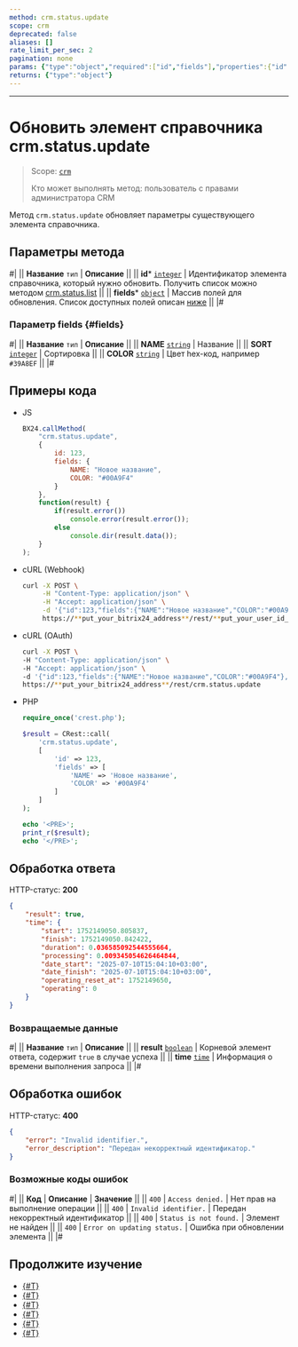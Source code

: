 ```yaml
---
method: crm.status.update
scope: crm
deprecated: false
aliases: []
rate_limit_per_sec: 2
pagination: none
params: {"type":"object","required":["id","fields"],"properties":{"id":{"type":"integer"},"fields":{"type":"object"}}}
returns: {"type":"object"}
---
```



---

# Обновить элемент справочника crm.status.update

> Scope: [`crm`](../../scopes/permissions.md)
>
> Кто может выполнять метод: пользователь с правами администратора CRM

Метод `crm.status.update` обновляет параметры существующего элемента справочника.

## Параметры метода



#|
|| **Название**
`тип` | **Описание** ||
|| **id*** 
[`integer`](../../data-types.md) | Идентификатор элемента справочника, который нужно обновить. Получить список можно методом [crm.status.list](./crm-status-list.md) ||
|| **fields*** 
[`object`](../../data-types.md) | Массив полей для обновления. Список доступных полей описан [ниже](#fields)  ||
|#

### Параметр fields {#fields}

#|
|| **Название**
 `тип` | **Описание** ||
|| **NAME**
[`string`](../../data-types.md) | Название ||
|| **SORT**
[`integer`](../../data-types.md) | Сортировка ||
|| **COLOR**
[`string`](../../data-types.md) | Цвет hex-код, например `#39A8EF` ||
|#

## Примеры кода





- JS

    ```js
    BX24.callMethod(
        "crm.status.update",
        {
            id: 123,
            fields: {
                NAME: "Новое название",
                COLOR: "#00A9F4"
            }
        },
        function(result) {
            if(result.error())
                console.error(result.error());
            else
                console.dir(result.data());
        }
    );
    ```

- cURL (Webhook)

    ```bash
    curl -X POST \
         -H "Content-Type: application/json" \
         -H "Accept: application/json" \
         -d '{"id":123,"fields":{"NAME":"Новое название","COLOR":"#00A9F4"}}' \
         https://**put_your_bitrix24_address**/rest/**put_your_user_id_here**/**put_your_webbhook_here**/crm.status.update
    ```

- cURL (OAuth)

    ```bash
    curl -X POST \
    -H "Content-Type: application/json" \
    -H "Accept: application/json" \
    -d '{"id":123,"fields":{"NAME":"Новое название","COLOR":"#00A9F4"},"auth":"**put_access_token_here**"}' \
    https://**put_your_bitrix24_address**/rest/crm.status.update
    ```

- PHP

    ```php
    require_once('crest.php');

    $result = CRest::call(
        'crm.status.update',
        [
            'id' => 123,
            'fields' => [
                'NAME' => 'Новое название',
                'COLOR' => '#00A9F4'
            ]
        ]
    );

    echo '<PRE>';
    print_r($result);
    echo '</PRE>';
    ```



## Обработка ответа

HTTP-статус: **200**

```json
{
    "result": true,
    "time": {
        "start": 1752149050.805837,
        "finish": 1752149050.842422,
        "duration": 0.036585092544555664,
        "processing": 0.009345054626464844,
        "date_start": "2025-07-10T15:04:10+03:00",
        "date_finish": "2025-07-10T15:04:10+03:00",
        "operating_reset_at": 1752149650,
        "operating": 0
    }
}
```

### Возвращаемые данные

#|
|| **Название**
`тип` | **Описание** ||
|| **result**
[`boolean`](../../data-types.md) | Корневой элемент ответа, содержит `true` в случае успеха ||
|| **time**
[`time`](../../data-types.md#time) | Информация о времени выполнения запроса ||
|#

## Обработка ошибок

HTTP-статус: **400**

```json
{
    "error": "Invalid identifier.",
    "error_description": "Передан некорректный идентификатор."
}
```



### Возможные коды ошибок

#|
|| **Код** | **Описание** | **Значение** ||
|| `400`     | `Access denied.` | Нет прав на выполнение операции ||
|| `400`     | `Invalid identifier.` | Передан некорректный идентификатор ||
|| `400`     | `Status is not found.` | Элемент не найден ||
|| `400`     | `Error on updating status.` | Ошибка при обновлении элемента ||
|#



## Продолжите изучение

- [{#T}](./crm-status-fields.md)
- [{#T}](./crm-status-list.md)
- [{#T}](./crm-status-get.md)
- [{#T}](./crm-status-add.md)
- [{#T}](./crm-status-delete.md) 
- [{#T}](../../../tutorials/crm/how-to-add-crm-objects/how-to-add-category-to-spa.md)
